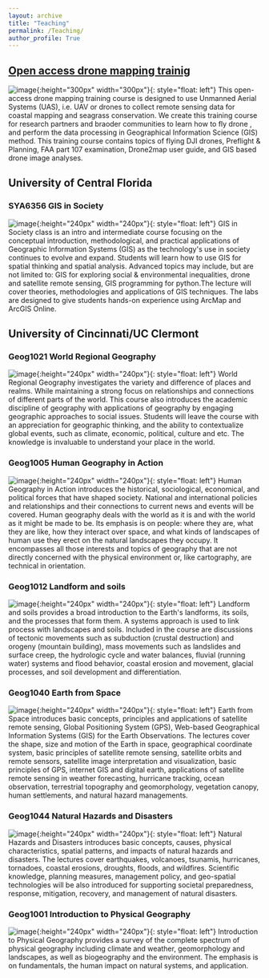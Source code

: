 ```yaml
---
layout: archive
title: "Teaching"
permalink: /Teaching/
author_profile: True
---
```


## [Open access drone mapping trainig](https://gis-yang.github.io/DroneMapping/)
![image](/images/dronetraining.jpg){:height="300px" width="300px"}{: style="float: left"}
This open-access drone mapping training course is designed to use  Unmanned Aerial Systems (UAS), i.e. UAV or drones to collect remote sensing data for coastal mapping and seagrass conservation. We create this training course for research partners and braoder communities to learn how to fly drone , and perform the data processing in Geographical Information Science (GIS) method. This training course contains topics of flying DJI drones, Preflight & Planning, FAA part 107 examination, Drone2map user guide, and GIS based drone image analyses.

## University of Central Florida

### SYA6356 GIS in Society
![image](/images/gisinsociety.png){:height="240px" width="240px"}{: style="float: left"}
GIS in Society class is an intro and intermediate course focusing on the conceptual introduction, methodological, and practical applications of Geographic Information Systems (GIS) as the technology's use in society continues to evolve and expand. Students will learn how to use GIS for spatial thinking and spatial analysis. Advanced topics may include, but are not limited to: GIS for exploring social & environmental inequalities, drone and satellite remote sensing, GIS programming for python.The lecture will cover theories, methodologies and applications of GIS techniques. The labs are designed to give students hands-on experience using ArcMap and ArcGIS Online.

## University of Cincinnati/UC Clermont 

### Geog1021 World Regional Geography
![image](/images/worldgeography.jpg){:height="240px" width="240px"}{: style="float: left"}
World Regional Geography investigates the variety and difference of places and realms. While maintaining a strong focus on relationships and connections of different parts of the world. This course also introduces the academic discipline of geography with applications of geography by engaging geographic approaches to social issues. Students will leave the course with an appreciation for geographic thinking, and the ability to contextualize global events, such as climate, economic, political, culture and etc. The knowledge is invaluable to understand your place in the world.                                                                                                                          

### Geog1005 Human Geography in Action
![image](/images/humangeography.jpg){:height="240px" width="240px"}{: style="float: left"}
Human Geography in Action introduces the historical, sociological, economical, and political forces that have shaped society. National and international policies and relationships and their connections to current news and events will be covered. Human geography deals with the world as it is and with the world as it might be made to be. Its emphasis is on people: where they are, what they are like, how they interact over space, and what kinds of landscapes of human use they erect on the natural landscapes they occupy. It encompasses all those interests and topics of geography that are not directly concerned with the physical environment or, like cartography, are technical in orientation.                                                                                                                    

### Geog1012 Landform and soils
![image](/images/landsoil.png){:height="240px" width="240px"}{: style="float: left"} Landform and soils provides a broad introduction to the Earth's landforms, its soils, and the processes that form them. A systems approach is used to link process with landscapes and soils. Included in the course are discussions of tectonic movements such as subduction (crustal destruction) and orogeny (mountain building), mass movements such as landslides and surface creep, the hydrologic cycle and water balances, fluvial (running water) systems and flood behavior, coastal erosion and movement, glacial processes, and soil development and differentiation.                                                                                                                                                      


### Geog1040 Earth from Space
![image](/images/Earthfromspace.jpg){:height="240px" width="240px"}{: style="float: left"}  Earth from Space introduces basic concepts, principles and applications of satellite remote sensing, Global Positioning System (GPS), Web-based Geographical Information Systems (GIS) for the Earth Observations. The lectures cover the shape, size and motion of the Earth in space, geographical coordinate system, basic principles of satellite remote sensing, satellite orbits and remote sensors, satellite image interpretation and visualization, basic principles of GPS, internet GIS and digital earth, applications of satellite remote sensing in weather forecasting, hurricane tracking, ocean observation, terrestrial topography and geomorphology, vegetation canopy, human settlements, and natural hazard managements.                                                                                                    


### Geog1044 Natural Hazards and Disasters
![image](/images/naturehazard.jpg){:height="240px" width="240px"}{: style="float: left"} Natural Hazards and Disasters introduces basic concepts, causes, physical characteristics, spatial patterns, and impacts of natural hazards and disasters. The lectures cover earthquakes, volcanoes, tsunamis, hurricanes, tornadoes, coastal erosions, droughts, floods, and wildfires. Scientific knowledge, planning measures, management policy, and geo-spatial technologies will be also introduced for supporting societal preparedness, response, mitigation, recovery, and management of natural disasters.                                                                                                                                                                                      


### Geog1001 Introduction to Physical Geography
![image](/images/phisicalgeography.jpg){:height="240px" width="240px"}{: style="float: left"}  Introduction to Physical Geography provides a survey of the complete spectrum of physical geography including climate and weather, geomorphology and landscapes, as well as biogeography and the environment. The emphasis is on fundamentals, the human impact on natural systems, and application.                                                                                                                                                                                      
